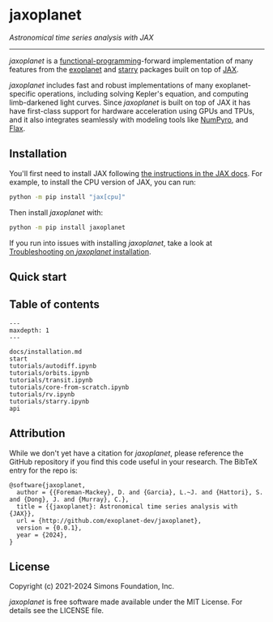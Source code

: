 # jaxoplanet

_Astronomical time series analysis with JAX_

---

_jaxoplanet_ is a [functional-programming](https://en.wikipedia.org/wiki/Functional_programming)-forward implementation of many features from the
[exoplanet](https://docs.exoplanet.codes/en/latest/) and
[starry](https://starry.readthedocs.io/en/latest/) packages built on top of
[JAX](https://jax.readthedocs.io/en/latest/).

*jaxoplanet* includes fast and robust implementations of many exoplanet-specific
operations, including solving Kepler's equation, and computing limb-darkened
light curves. Since *jaxoplanet* is built on top of JAX it has have first-class
support for hardware acceleration using GPUs and TPUs, and it also integrates seamlessly
with modeling tools like [NumPyro](https://numpyro.readthedocs.io/en/latest/),
and [Flax](https://flax.readthedocs.io/en/latest/).


## Installation

You'll first need to install JAX following [the instructions in the JAX
docs](https://jax.readthedocs.io/en/latest/#installation). For example, to
install the CPU version of JAX, you can run:

```bash
python -m pip install "jax[cpu]"
```

Then install _jaxoplanet_ with:

```bash
python -m pip install jaxoplanet
```

If you run into issues with installing *jaxoplanet*, take a look at [Troubleshooting on *jaxoplanet* installation](./docs/installation.md).

## Quick start

## Table of contents

```{toctree}
---
maxdepth: 1
---

docs/installation.md
start
tutorials/autodiff.ipynb
tutorials/orbits.ipynb
tutorials/transit.ipynb
tutorials/core-from-scratch.ipynb
tutorials/rv.ipynb
tutorials/starry.ipynb
api
```

## Attribution
While we don't yet have a citation for *jaxoplanet*, please reference the GitHub repository if you find
this code useful in your research. The BibTeX entry for the repo is:

```
@software{jaxoplanet,
  author = {{Foreman-Mackey}, D. and {Garcia}, L.~J. and {Hattori}, S. and {Dong}, J. and {Murray}, C.},
  title = {{jaxoplanet}: Astronomical time series analysis with {JAX}},
  url = {http://github.com/exoplanet-dev/jaxoplanet},
  version = {0.0.1},
  year = {2024},
}
```

## License
Copyright (c) 2021-2024 Simons Foundation, Inc.

*jaxoplanet* is free software made available under the MIT License. For details see the LICENSE file.
